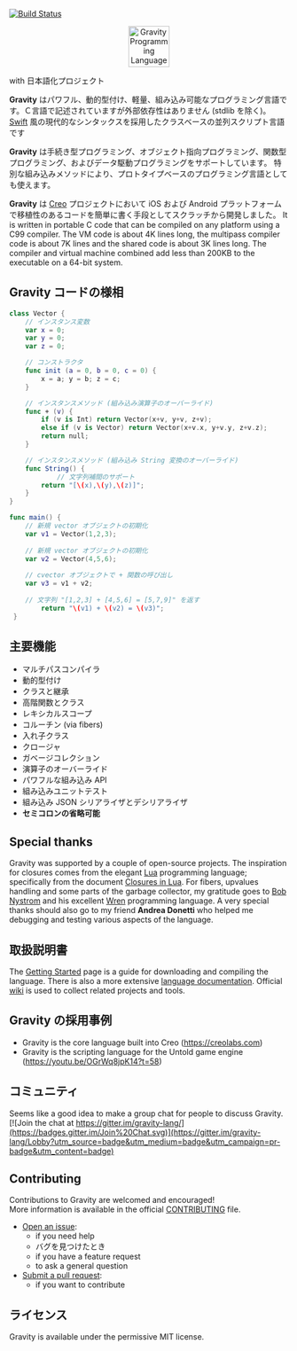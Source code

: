 [![Build Status](https://travis-ci.com/marcobambini/gravity.svg?branch=master)](https://travis-ci.com/marcobambini/gravity)

<p align="center" >
<img src="https://raw.githubusercontent.com/marcobambini/gravity/master/docs/assets/images/logo-gravity.png" height="74px" alt="Gravity Programming Language" title="Gravity Programming Language">
</p>

<p>with 日本語化プロジェクト</p>

**Gravity** はパワフル、動的型付け、軽量、組み込み可能なプログラミング言語です。Ｃ言語で記述されていますが外部依存性はありません (stdlib を除く)。 <a href="https://github.com/apple/swift">Swift</a> 風の現代的なシンタックスを採用したクラスベースの並列スクリプト言語です

**Gravity** は手続き型プログラミング、オブジェクト指向プログラミング、関数型プログラミング、およびデータ駆動プログラミングをサポートしています。
特別な組み込みメソッドにより、プロトタイプベースのプログラミング言語としても使えます。

**Gravity** は <a href="http://creolabs.com" target="_blank">Creo</a> プロジェクトにおいて iOS および Android プラットフォームで移植性のあるコードを簡単に書く手段としてスクラッチから開発しました。 It is written in portable C code that can be compiled on any platform using a C99 compiler. The VM code is about 4K lines long, the multipass compiler code is about 7K lines and the shared code is about 3K lines long. The compiler and virtual machine combined add less than 200KB to the executable on a 64-bit system.

## Gravity コードの様相

```swift
class Vector {
	// インスタンス変数
	var x = 0;
	var y = 0;
	var z = 0;

	// コンストラクタ
	func init (a = 0, b = 0, c = 0) {
		x = a; y = b; z = c;
	}

	// インスタンスメソッド (組み込み演算子のオーバーライド)
	func + (v) {
		if (v is Int) return Vector(x+v, y+v, z+v);
		else if (v is Vector) return Vector(x+v.x, y+v.y, z+v.z);
		return null;
	}

	// インスタンスメソッド (組み込み String 変換のオーバーライド)
	func String() {
	        // 文字列補間のサポート
		return "[\(x),\(y),\(z)]";
	}
}

func main() {
	// 新規 vector オブジェクトの初期化
	var v1 = Vector(1,2,3);
	
	// 新規 vector オブジェクトの初期化
	var v2 = Vector(4,5,6);
	
	// cvector オブジェクトで + 関数の呼び出し
	var v3 = v1 + v2;
	
	// 文字列 "[1,2,3] + [4,5,6] = [5,7,9]" を返す
    	return "\(v1) + \(v2) = \(v3)";
 }
 ```

## 主要機能
* マルチパスコンパイラ
* 動的型付け
* クラスと継承
* 高階関数とクラス
* レキシカルスコープ
* コルーチン (via fibers)
* 入れ子クラス
* クロージャ
* ガベージコレクション
* 演算子のオーバーライド
* パワフルな組み込み API
* 組み込みユニットテスト
* 組み込み JSON シリアライザとデシリアライザ
* **セミコロンの省略可能**

## Special thanks
Gravity was supported by a couple of open-source projects. The inspiration for closures comes from the elegant <a href="http://www.lua.org" target="_blank">Lua</a> programming language; specifically from the document <a href="http://www.cs.tufts.edu/~nr/cs257/archive/roberto-ierusalimschy/closures-draft.pdf">Closures in Lua</a>. For fibers, upvalues handling and some parts of the garbage collector, my gratitude goes to <a href="http://journal.stuffwithstuff.com" target="_blank">Bob Nystrom</a> and his excellent <a href="https://github.com/munificent/wren">Wren</a> programming language. A very special thanks should also go to my friend **Andrea Donetti** who helped me debugging and testing various aspects of the language.

## 取扱説明書
The <a href="https://marcobambini.github.io/gravity/#/README">Getting Started</a> page is a guide for downloading and compiling the language. There is also a more extensive <a href="http://gravity-lang.org">language documentation</a>. Official [wiki](https://github.com/marcobambini/gravity/wiki) is used to collect related projects and tools.

## Gravity の採用事例
* Gravity is the core language built into Creo (https://creolabs.com)
* Gravity is the scripting language for the Untold game engine (https://youtu.be/OGrWq8jpK14?t=58)

## コミュニティ
Seems like a good idea to make a group chat for people to discuss Gravity.<br> [![Join the chat at https://gitter.im/gravity-lang/](https://badges.gitter.im/Join%20Chat.svg)](https://gitter.im/gravity-lang/Lobby?utm_source=badge&utm_medium=badge&utm_campaign=pr-badge&utm_content=badge)

## Contributing
Contributions to Gravity are welcomed and encouraged!<br>
More information is available in the official [CONTRIBUTING](CONTRIBUTING.md) file.
* <a href="https://github.com/marcobambini/gravity/issues/new">Open an issue</a>:
	* if you need help
	* バグを見つけたとき
	* if you have a feature request
	* to ask a general question
* <a href="https://github.com/marcobambini/gravity/pulls">Submit a pull request</a>:
	* if you want to contribute

## ライセンス
Gravity is available under the permissive MIT license.
